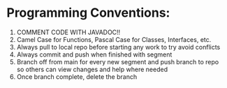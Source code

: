 # Programming Conventions:

1. COMMENT CODE WITH JAVADOC!!
2. Camel Case for Functions, Pascal Case for Classes, Interfaces, etc.
3. Always pull to local repo before starting any work to try avoid conflicts
4. Always commit and push when finished with segment
5. Branch off from main for every new segment and push branch to repo so others can view changes and help where needed
6. Once branch complete, delete the branch
